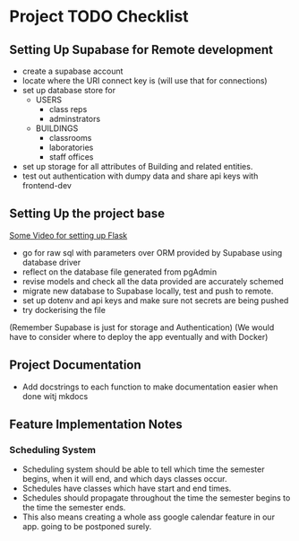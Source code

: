 # Project TODO Checklist

## Setting Up Supabase for Remote development

- create a supabase account
- locate where the URI connect key is (will use that for connections)
- set up database store for
  - USERS
    - class reps
    - adminstrators
  - BUILDINGS
    - classrooms
    - laboratories
    - staff offices
- set up storage for all attributes of Building and related entities.
- test out authentication with dumpy data and share api keys with frontend-dev

## Setting Up the project base

[Some Video for setting up Flask](https://www.youtube.com/watch?v=fsNeGqxC4PM)

- go for raw sql with parameters over ORM provided by Supabase using database driver
- reflect on the database file generated from pgAdmin
- revise models and check all the data provided are accurately schemed
- migrate new database to Supabase locally, test and push to remote.
- set up dotenv and api keys and make sure not secrets are being pushed
- try dockerising the file

(Remember Supabase is just for storage and Authentication)
(We would have to consider where to deploy the app eventually and with Docker)

## Project Documentation

- Add docstrings to each function to make documentation easier when done witj mkdocs

## Feature Implementation Notes

### Scheduling System

- Scheduling system should be able to tell which time the semester begins, when it will end,
and which days classes occur.
- Schedules have classes which have start and end times.
- Schedules should propagate throughout the time the semester begins to the time the semester ends.
- This also means creating a whole ass google calendar feature in our app. going to be postponed surely.
